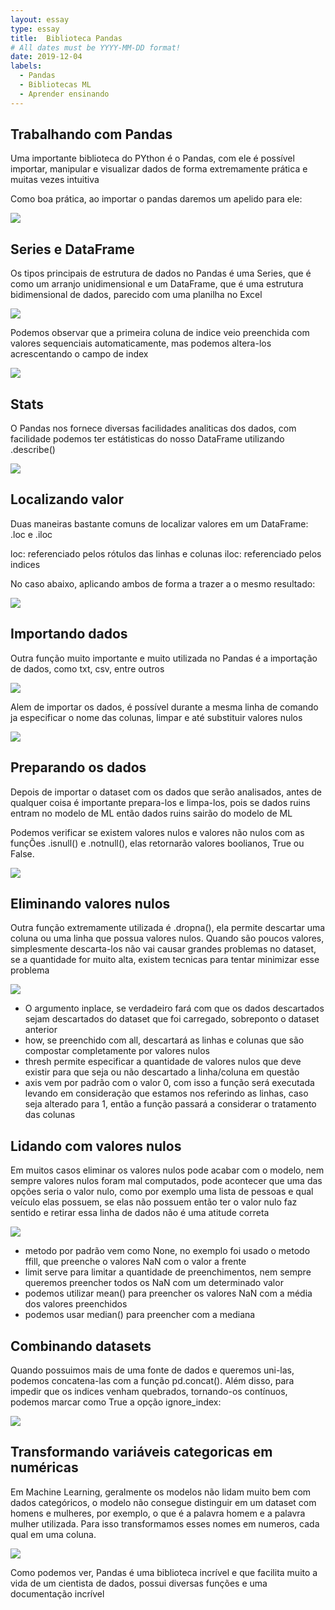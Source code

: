 ```yaml
---
layout: essay
type: essay
title:  Biblioteca Pandas
# All dates must be YYYY-MM-DD format!
date: 2019-12-04
labels:
  - Pandas
  - Bibliotecas ML
  - Aprender ensinando
---
```



## Trabalhando com Pandas 
<p>Uma importante biblioteca do PYthon é o Pandas, com ele é possível importar, manipular e visualizar dados de forma extremamente prática e muitas vezes intuitiva</p>

<p>Como boa prática, ao importar o pandas daremos um apelido para ele:</p>

<img class="ui fluid medium image" src="../images/pandas1.png">

## Series e DataFrame

<p>Os tipos principais de estrutura de dados no Pandas é uma Series, que é como um arranjo unidimensional e um DataFrame, que é uma estrutura bidimensional de dados, parecido com uma planilha no Excel</p>

<img class="ui fluid large image" src="../images/pandas2.png">

<p>Podemos observar que a primeira coluna de indice veio preenchida com valores sequenciais automaticamente, mas podemos altera-los acrescentando o campo de index</p>

<img class="ui fluid large image" src="../images/pandas3.png">

## Stats
<p>O Pandas nos fornece diversas facilidades analiticas dos dados, com facilidade podemos ter estátisticas do nosso DataFrame utilizando .describe()</p>

<img class="ui fluid large image" src="../images/pandas4.png">

## Localizando valor

<p>Duas maneiras bastante comuns de localizar valores em um DataFrame: .loc e .iloc</p>

loc: referenciado pelos rótulos das linhas e colunas
iloc: referenciado pelos indices

<p>No caso abaixo, aplicando ambos de forma a trazer a o mesmo resultado:</p>

<img class="ui fluid image" src="../images/pandas5.png">

## Importando dados

<p>Outra função muito importante e muito utilizada no Pandas é a importação de dados, como txt, csv, entre outros</p>

<img class="ui medium image" src="../images/pandas6.png">

<p>Alem de importar os dados, é possível durante a mesma linha de comando ja especificar o nome das colunas, limpar e até substituir valores nulos</p>

<img class="ui fluid large image" src="../images/pandas7.png">

## Preparando os dados

<p>Depois de importar o dataset com os dados que serão analisados, antes de qualquer coisa é importante prepara-los e limpa-los, pois se dados ruins entram no modelo de ML então dados ruins sairão do modelo de ML</p>

<p>Podemos verificar se existem valores nulos e valores não nulos com as funçÕes .isnull() e .notnull(), elas retornarão valores boolianos, True ou False.</p>

<img class="ui image" src="../images/pandas8.png">

## Eliminando valores nulos
<p>Outra função extremamente utilizada é .dropna(), ela permite descartar uma coluna ou uma linha que possua valores nulos. Quando são poucos valores, simplesmente descarta-los não vai causar grandes problemas no dataset, se a quantidade for muito alta, existem tecnicas para tentar minimizar esse problema</p>

<img class="ui image" src="../images/pandas9.png">

  * O argumento inplace, se verdadeiro fará com que os dados descartados sejam descartados do dataset que foi carregado, sobreponto o dataset anterior
  * how, se preenchido com all, descartará as linhas e colunas que são compostar completamente por valores nulos
  * thresh permite especificar a quantidade de valores nulos que deve existir para que seja ou não descartado a linha/coluna em questão
  * axis vem por padrão com o valor 0, com isso a função será executada levando em consideração que estamos nos referindo as linhas, caso seja alterado para 1, então a função passará a considerar o tratamento das colunas

## Lidando com valores nulos

<p>Em muitos casos eliminar os valores nulos pode acabar com o modelo, nem sempre valores nulos foram mal computados, pode acontecer que uma das opções seria o valor nulo, como por exemplo uma lista de pessoas e qual veículo elas possuem, se elas não possuem então ter o valor nulo faz sentido e retirar essa linha de dados não é uma atitude correta</p>

<img class="ui image" src="../images/pandas10.png">

  * metodo por padrão vem como None, no exemplo foi usado o metodo ffill, que preenche o valores NaN com o valor a frente
  * limit serve para limitar a quantidade de preenchimentos, nem sempre queremos preencher todos os NaN com um determinado valor
  * podemos utilizar mean() para preencher os valores NaN com a média dos valores preenchidos
  * podemos usar median() para preencher com a mediana
  
## Combinando datasets

<p>Quando possuimos mais de uma fonte de dados e queremos uni-las, podemos concatena-las com a função pd.concat(). Além disso, para impedir que os indices venham quebrados, tornando-os contínuos, podemos marcar como True a opção ignore_index:</p>

<img class="ui image" src="../images/pandas11.png">

## Transformando variáveis categoricas em numéricas

<p>Em Machine Learning, geralmente os modelos não lidam muito bem com dados categóricos, o modelo não consegue distinguir em um dataset com homens e mulheres, por exemplo, o que é a palavra homem e a palavra mulher utilizada. Para isso transformamos esses nomes em numeros, cada qual em uma coluna.</p>

<img class="ui image" src="../images/pandas12.png">

<p>Como podemos ver, Pandas é uma biblioteca incrível e que facilita muito a vida de um cientista de dados, possui diversas funções e uma documentação incrível</p>







